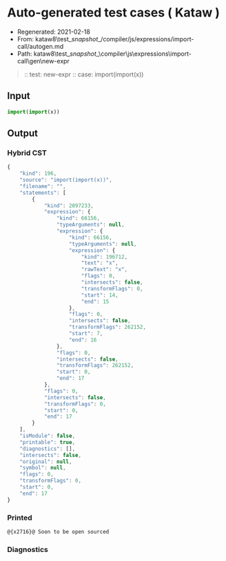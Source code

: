 # Auto-generated test cases ( Kataw )
- Regenerated: 2021-02-18
- From: kataw8\test\__snapshot__/compiler/js/expressions/import-call/autogen.md
- Path: kataw8\test\__snapshot__\compiler\js\expressions\import-call\gen\new-expr
> :: test: new-expr
> :: case: import(import(x))
## Input

`````js
import(import(x))
`````

## Output

### Hybrid CST


```javascript
{
    "kind": 196,
    "source": "import(import(x))",
    "filename": "",
    "statements": [
        {
            "kind": 2097233,
            "expression": {
                "kind": 66156,
                "typeArguments": null,
                "expression": {
                    "kind": 66156,
                    "typeArguments": null,
                    "expression": {
                        "kind": 196712,
                        "text": "x",
                        "rawText": "x",
                        "flags": 0,
                        "intersects": false,
                        "transformFlags": 0,
                        "start": 14,
                        "end": 15
                    },
                    "flags": 0,
                    "intersects": false,
                    "transformFlags": 262152,
                    "start": 7,
                    "end": 16
                },
                "flags": 0,
                "intersects": false,
                "transformFlags": 262152,
                "start": 0,
                "end": 17
            },
            "flags": 0,
            "intersects": false,
            "transformFlags": 0,
            "start": 0,
            "end": 17
        }
    ],
    "isModule": false,
    "printable": true,
    "diagnostics": [],
    "intersects": false,
    "original": null,
    "symbol": null,
    "flags": 0,
    "transformFlags": 0,
    "start": 0,
    "end": 17
}
```

  
### Printed


```javascript
@{x2716}@ Soon to be open sourced
```

  
### Diagnostics


```javascript

```

